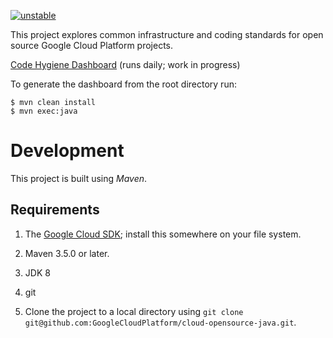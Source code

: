 [![unstable](http://badges.github.io/stability-badges/dist/unstable.svg)](http://github.com/badges/stability-badges)

This project explores common infrastructure and coding standards for open source Google Cloud Platform projects.

[Code Hygiene Dashboard](https://storage.googleapis.com/cloud-opensource-java-dashboard/dashboard/target/dashboard/dashboard.html) (runs daily; work in progress)

To generate the dashboard from the root directory run:

```
$ mvn clean install
$ mvn exec:java
```

# Development

This project is built using _Maven_.

## Requirements

1. The [Google Cloud SDK](https://cloud.google.com/sdk/); install
  this somewhere on your file system.

1. Maven 3.5.0 or later.

1. JDK 8

1. git

1. Clone the project to a local directory using `git clone
   git@github.com:GoogleCloudPlatform/cloud-opensource-java.git`.

